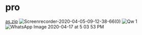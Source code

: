 # pro
[as.zip](https://github.com/Ashishrana7696/pro/files/4492428/as.zip)
![Screenrecorder-2020-04-05-09-12-38-66(0)](https://user-images.githubusercontent.com/53425610/79562943-7a7cc300-80c9-11ea-8880-e4b3934de5c4.gif)
![Qw 1](https://user-images.githubusercontent.com/53425610/79564453-4d7ddf80-80cc-11ea-9cbe-fde8786a8260.gif)
![WhatsApp Image 2020-04-17 at 5 03 53 PM](https://user-images.githubusercontent.com/53425610/79565102-9b471780-80cd-11ea-8374-5d20ab8eccae.jpeg)
